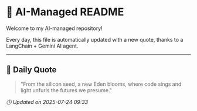 # 🧠 AI-Managed README

Welcome to my AI-managed repository!

Every day, this file is automatically updated with a new quote, thanks to a LangChain + Gemini AI agent.

---

## 📅 Daily Quote

> "From the silicon seed, a new Eden blooms, where code sings and light unfurls the futures we presume."

*🕒 Updated on 2025-07-24 09:33*